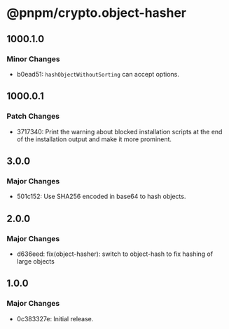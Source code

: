 # @pnpm/crypto.object-hasher

## 1000.1.0

### Minor Changes

- b0ead51: `hashObjectWithoutSorting` can accept options.

## 1000.0.1

### Patch Changes

- 3717340: Print the warning about blocked installation scripts at the end of the installation output and make it more prominent.

## 3.0.0

### Major Changes

- 501c152: Use SHA256 encoded in base64 to hash objects.

## 2.0.0

### Major Changes

- d636eed: fix(object-hasher): switch to object-hash to fix hashing of large objects

## 1.0.0

### Major Changes

- 0c383327e: Initial release.
